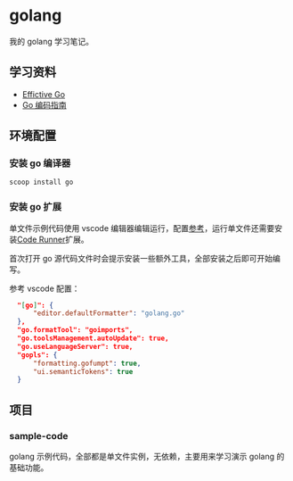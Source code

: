 # golang

我的 golang 学习笔记。

## 学习资料

- [Effictive Go](https://learnku.com/docs/effective-go/2020)
- [Go 编码指南](https://learnku.com/go/wikis/38174)

## 环境配置

### 安装 go 编译器

```sh
scoop install go
```

### 安装 go 扩展

单文件示例代码使用 vscode 编辑器编辑运行，配置[参考](https://code.visualstudio.com/docs/languages/go)，运行单文件还需要安装[Code Runner](https://marketplace.visualstudio.com/items?itemName=formulahendry.code-runner)扩展。

首次打开 go 源代码文件时会提示安装一些额外工具，全部安装之后即可开始编写。

参考 vscode 配置：

```json
  "[go]": {
      "editor.defaultFormatter": "golang.go"
  },
  "go.formatTool": "goimports",
  "go.toolsManagement.autoUpdate": true,
  "go.useLanguageServer": true,
  "gopls": {
      "formatting.gofumpt": true,
      "ui.semanticTokens": true
  }
```

## 项目

### sample-code

golang 示例代码，全部都是单文件实例，无依赖，主要用来学习演示 golang 的基础功能。
